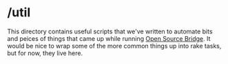 # /util

This directory contains useful scripts that we've written to automate bits and peices of things that came up while running [Open Source Bridge](http://opensourcebridge.org). It would be nice to wrap some of the more common things up into rake tasks, but for now, they live here.